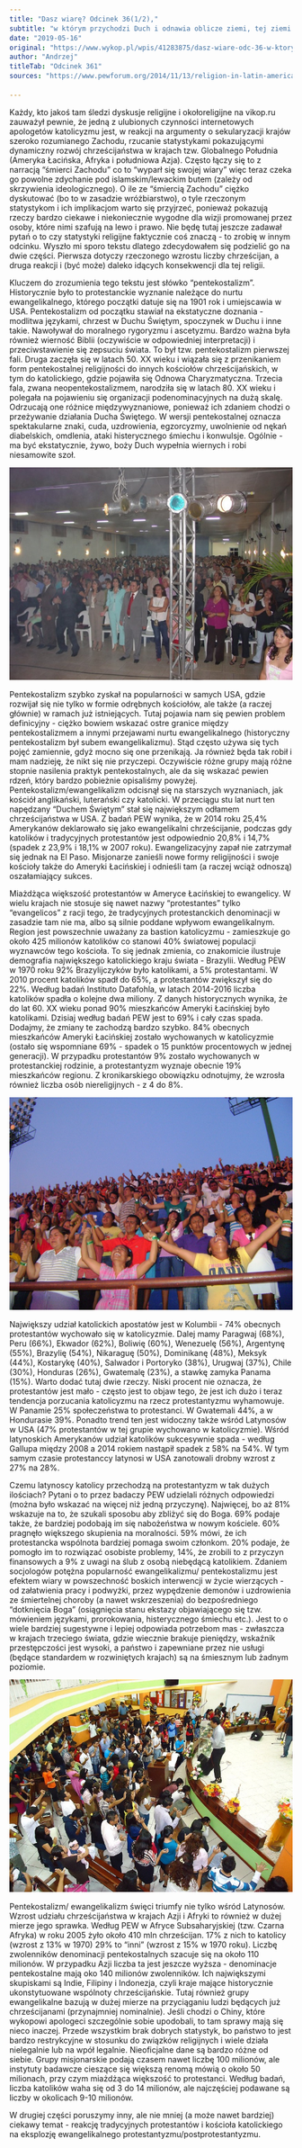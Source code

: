 ```yaml
---
title: "Dasz wiarę? Odcinek 36(1/2),"
subtitle: "w którym przychodzi Duch i odnawia oblicze ziemi, tej ziemi."
date: "2019-05-16"
original: "https://www.wykop.pl/wpis/41283875/dasz-wiare-odc-36-w-ktorym-przychodzi-duch-i-odnaw/"
author: "Andrzej"
titleTab: "Odcinek 361"
sources: "https://www.pewforum.org/2014/11/13/religion-in-latin-america/||PewForum: Religion in Latin America   https://www.pewforum.org/2006/10/05/overview-pentecostalism-in-latin-america/||PewForum: Pentecostalim in Latin America   https://www.pewforum.org/2006/10/05/overview-pentecostalism-in-africa/||PewForum: Pentecostalism in Africa   https://www.pewforum.org/2006/10/05/overview-pentecostalism-in-asia/||PewForum: Pentecostalism in Asia   https://www.pewresearch.org/fact-tank/2014/11/14/why-has-pentecostalism-grown-so-dramatically-in-latin-america/||PewResearch: Why has Pentecostalism grown so dramatically in Latin America   https://www.churchmilitant.com/news/article/brazil-loses-9-million-catholics-in-2-years||Churchmilitant: Brazil loses 9 milion Catholics in 2 years   https://formacja.diecezja.tarnow.pl/2017/09/problem-pentekostalizacji-chrzescijanstwa-bp-andrzej-czaja/||Diecezja Tarnowska: bp Andrzej Czaja: Problem pentekostalizacji chrześcijańśtwa   https://en.wikipedia.org/wiki/Christianity_in_China#Demographics_and_geography||Wikipedia: Christianity in China:Demographics"

---
```


Każdy, kto jakoś tam śledzi dyskusje religijne i okołoreligijne na vikop.ru zauważył pewnie, że jedną z ulubionych czynności internetowych apologetów katolicyzmu jest, w reakcji na argumenty o sekularyzacji krajów szeroko rozumianego Zachodu, rzucanie statystykami pokazującymi dynamiczny rozwój chrześcijaństwa w krajach tzw. Globalnego Południa (Ameryka Łacińska, Afryka i południowa Azja). Często łączy się to z narracją “śmierci Zachodu” co to “wyparł się swojej wiary” więc teraz czeka go powolne zdychanie pod islamskim/lewackim butem (zależy od skrzywienia ideologicznego). O ile ze “śmiercią Zachodu” ciężko dyskutować (bo to w zasadzie wróżbiarstwo), o tyle rzeczonym statystykom i ich implikacjom warto się przyjrzeć, ponieważ pokazują rzeczy bardzo ciekawe i niekoniecznie wygodne dla wizji promowanej przez osoby, które nimi szafują na lewo i prawo. Nie będę tutaj jeszcze zadawał pytań o to czy statystyki religijne faktycznie coś znaczą - to zrobię w innym odcinku. Wyszło mi sporo tekstu dlatego zdecydowałem się podzielić go na dwie części. Pierwsza dotyczy rzeczonego wzrostu liczby chrześcijan, a druga reakcji i (być może) daleko idących konsekwencji dla tej religii.

Kluczem do zrozumienia tego tekstu jest słówko “pentekostalizm”. Historycznie było to protestanckie wyznanie należące do nurtu ewangelikalnego, którego początki datuje się na 1901 rok i umiejscawia w USA. Pentekostalizm od początku stawiał na ekstatyczne doznania - modlitwa językami, chrzest w Duchu Świętym, spoczynek w Duchu i inne takie. Nawoływał do moralnego rygoryzmu i ascetyzmu. Bardzo ważna była również wierność Biblii (oczywiście w odpowiedniej interpretacji) i przeciwstawienie się zepsuciu świata. To był tzw. pentekostalizm pierwszej fali. Druga zaczęła się w latach 50. XX wieku i wiązała się z przenikaniem form pentekostalnej religijności do innych kościołów chrześcijańskich, w tym do katolickiego, gdzie pojawiła się Odnowa Charyzmatyczna. Trzecia fala, zwana neopentekostalizmem, narodziła się w latach 80. XX wieku i polegała na pojawieniu się organizacji podenominacyjnych na dużą skalę. Odrzucają one różnice międzywyznaniowe, ponieważ ich zdaniem chodzi o przeżywanie działania Ducha Świętego. W wersji pentekostalnej oznacza spektakularne znaki, cuda, uzdrowienia, egzorcyzmy, uwolnienie od nękań diabelskich, omdlenia, ataki histerycznego śmiechu i konwulsje. Ogólnie - ma być ekstatycznie, żywo, boży Duch wypełnia wiernych i robi niesamowite szoł.

![Duch Święty i jest impreza](../images/odc36/ghost_party.jpg "Duch Święty i jest impreza.")

Pentekostalizm szybko zyskał na popularności w samych USA, gdzie rozwijał się nie tylko w formie odrębnych kościołów, ale także (a raczej głównie) w ramach już istniejących. Tutaj pojawia nam się pewien problem definicyjny - ciężko bowiem wskazać ostre granice między pentekostalizmem a innymi przejawami nurtu ewangelikalnego (historyczny pentekostalizm był subem ewangelikalizmu). Stąd często używa się tych pojęć zamiennie, gdyż mocno się one przenikają. Ja również będa tak robił i mam nadzieję, że nikt się nie przyczepi. Oczywiście różne grupy mają różne stopnie nasilenia praktyk pentekostalnych, ale da się wskazać pewien rdzeń, który bardzo pobieżnie opisaliśmy powyżej. Pentekostalizm/ewangelikalizm odcisnął się na starszych wyznaniach, jak kościół anglikański, luterański czy katolicki. W przeciągu stu lat nurt ten napędzany “Duchem Świętym” stał się największym odłamem chrześcijaństwa w USA. Z badań PEW wynika, że w 2014 roku 25,4% Amerykanów deklarowało się jako ewangelikalni chrześcijanie, podczas gdy katolików i tradycyjnych protestantów jest odpowiednio 20,8% i 14,7% (spadek z 23,9% i 18,1% w 2007 roku). Ewangelizacyjny zapał nie zatrzymał się jednak na El Paso. Misjonarze zanieśli nowe formy religijności i swoje kościoły także do Ameryki Łacińskiej i odnieśli tam (a raczej wciąż odnoszą) oszałamiający sukces.

Miażdżąca większość protestantów w Ameryce Łacińskiej to ewangelicy. W wielu krajach nie stosuje się nawet nazwy “protestantes” tylko “evangelicos” z racji tego, że tradycyjnych protestanckich denominacji w zasadzie tam nie ma, albo są silnie poddane wpływom ewangelikalnym. Region jest powszechnie uważany za bastion katolicyzmu - zamieszkuje go około 425 milionów katolików co stanowi 40% światowej populacji wyznawców tego kościoła. To się jednak zmienia, co znakomicie ilustruje demografia największego katolickiego kraju świata - Brazylii. Według PEW w 1970 roku 92% Brazylijczyków było katolikami, a 5% protestantami. W 2010 procent katolików spadł do 65%, a protestantów zwiększył się do 22%. Według badań Instituto Datafohla, w latach 2014-2016 liczba katolików spadła o kolejne dwa miliony. Z danych historycznych wynika, że do lat 60. XX wieku ponad 90% mieszkańców Ameryki Łacińskiej było katolikami. Dzisiaj według badań PEW jest to 69% i cały czas spada. Dodajmy, że zmiany te zachodzą bardzo szybko. 84% obecnych mieszkańców Ameryki Łacińskiej zostało wychowanych w katolicyzmie (ostało się wspomniane 69% - spadek o 15 punktów procentowych w jednej generacji). W przypadku protestantów 9% zostało wychowanych w protestanckiej rodzinie, a protestantyzm wyznaje obecnie 19% mieszkańców regionu. Z kronikarskiego obowiązku odnotujmy, że wzrosła również liczba osób niereligijnych - z 4 do 8%.

![Who needs Novus Ordo?](../images/odc36/novus_ordo.jpg "Who needs Novus Ordo?.")

Największy udział katolickich apostatów jest w Kolumbii - 74% obecnych protestantów wychowało się w katolicyzmie. Dalej mamy Paragwaj (68%), Peru (66%), Ekwador (62%), Boliwię (60%), Wenezuelę (56%), Argentynę (55%), Brazylię (54%), Nikaraguę (50%), Dominikanę (48%), Meksyk (44%), Kostarykę (40%), Salwador i Portoryko (38%), Urugwaj (37%), Chile (30%), Honduras (26%), Gwatemalę (23%), a stawkę zamyka Panama (15%). Warto dodać tutaj dwie rzeczy. Niski procent nie oznacza, że protestantów jest mało - często jest to objaw tego, że jest ich dużo i teraz tendencja porzucania katolicyzmu na rzecz protestantyzmu wyhamowuje. W Panamie 25% społeczeństwa to protestanci. W Gwatemali 44%, a w Hondurasie 39%. Ponadto trend ten jest widoczny także wśród Latynosów w USA (47% protestantów w tej grupie wychowano w katolicyzmie). Wśród latynoskich Amerykanów udział katolików sukcesywnie spada - według Gallupa między 2008 a 2014 rokiem nastąpił spadek z 58% na 54%. W tym samym czasie protestanccy latynosi w USA zanotowali drobny wzrost z 27% na 28%.

Czemu latynoscy katolicy przechodzą na protestantyzm w tak dużych ilościach? Pytani o to przez badaczy PEW udzielali różnych odpowiedzi (można było wskazać na więcej niż jedną przyczynę). Najwięcej, bo aż 81% wskazuje na to, że szukali sposobu aby zbliżyć się do Boga. 69% podaje także, że bardziej podobają im się nabożeństwa w nowym kościele. 60% pragnęło większego skupienia na moralności. 59% mówi, że ich protestancka wspólnota bardziej pomaga swoim członkom. 20% podaje, że pomogło im to rozwiązać osobiste problemy, 14%, że zrobili to z przyczyn finansowych a 9% z uwagi na ślub z osobą niebędącą katolikiem. Zdaniem socjologów potężna popularność ewangelikalizmu/ pentekostalizmu jest efektem wiary w powszechność boskich interwencji w życie wierzących - od załatwienia pracy i podwyżki, przez wypędzenie demonów i uzdrowienia ze śmiertelnej choroby (a nawet wskrzeszenia) do bezpośredniego “dotknięcia Boga” (osiągnięcia stanu ekstazy objawiającego się tzw. mówieniem językami, prorokowania, histerycznego śmiechu etc.). Jest to o wiele bardziej sugestywne i lepiej odpowiada potrzebom mas - zwłaszcza w krajach trzeciego świata, gdzie wiecznie brakuje pieniędzy, wskaźnik przestępczości jest wysoki, a państwo i zapewniane przez nie usługi (będące standardem w rozwiniętych krajach) są na śmiesznym lub żadnym poziomie.

![Pentekostalny kościół w Meksyku](../images/odc36/pente_mx.jpg "Pentekostalny kościół w Meksyku.")

Pentekostalizm/ ewangelikalizm święci triumfy nie tylko wśród Latynosów. Wzrost udziału chrześcijaństwa w krajach Azji i Afryki to również w dużej mierze jego sprawka. Według PEW w Afryce Subsaharyjskiej (tzw. Czarna Afryka) w roku 2005 żyło około 410 mln chrześcijan. 17% z nich to katolicy (wzrost z 13% w 1970) 29% to “inni” (wzrost z 15% w 1970 roku). Liczbę zwolenników denominacji pentekostalnych szacuje się na około 110 milionów. W przypadku Azji liczba ta jest jeszcze wyższa - denominacje pentekostalne mają oko 140 milionów zwolenników. Ich największymi skupiskami są Indie, Filipiny i Indonezja, czyli kraje mające historycznie ukonstytuowane wspólnoty chrześcijańskie. Tutaj również grupy ewangelikalne bazują w dużej mierze na przyciąganiu ludzi będących już chrześcijanami (przynajmniej nominalnie). Jeśli chodzi o Chiny, które wykopowi apologeci szczególnie sobie upodobali, to tam sprawy mają się nieco inaczej. Przede wszystkim brak dobrych statystyk, bo państwo to jest bardzo restrykcyjne w stosunku do związków religijnych i wiele działa nielegalnie lub na wpół legalnie. Nieoficjalne dane są bardzo różne od siebie. Grupy misjonarskie podają czasem nawet liczbę 100 milionów, ale instytuty badawcze cieszące się większą renomą mówią o około 50 milionach, przy czym miażdżąca większość to protestanci. Według badań, liczba katolików waha się od 3 do 14 milionów, ale najczęściej podawane są liczby w okolicach 9-10 milionów.

W drugiej części poruszymy inny, ale nie mniej (a może nawet bardziej) ciekawy temat - reakcję tradycyjnych protestantów i kościoła katolickiego na eksplozję ewangelikalnego protestantyzmu/postprotestantyzmu.
